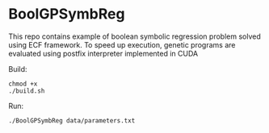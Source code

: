# BoolGPSymbReg 

This repo contains example of boolean symbolic regression problem solved using ECF framework.
To speed up execution, genetic programs are evaluated using postfix interpreter implemented in CUDA

Build:

    chmod +x
    ./build.sh

Run:

    ./BoolGPSymbReg data/parameters.txt
